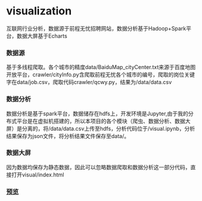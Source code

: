 # visualization
互联网行业分析，数据源于前程无忧招聘网站，数据分析基于Hadoop+Spark平台，数据大屏基于Echarts

### 数据源
基于多线程爬取。各个城市的精度data/BaiduMap_cityCenter.txt来源于百度地图开放平台，crawler/cityInfo.py含爬取前程无忧各个城市的编号，爬取的岗位关键字在data/job.csv，爬取代码crawler/qcwy.py，结果为/data/data.csv

### 数据分析
数据分析是基于spark平台，数据储存在hdfs上，开发环境是Jupyter,由于我的分布式平台是在虚拟机搭建的，所以本项目的各个模块（爬虫、数据分析、数据大屏）是分离的，将/data/data.csv上传至hdfs，分析代码位于/visual.ipynb，分析结果保存为json文件，将分析结果文件保存至data/。

### 数据大屏
因为数据均保存为静态数据，因此可以忽略数据爬取和数据分析这一部分代码，直接打开visual/index.html

### [预览](https://zyoungbright.github.io/visualization/visual/index.html)
